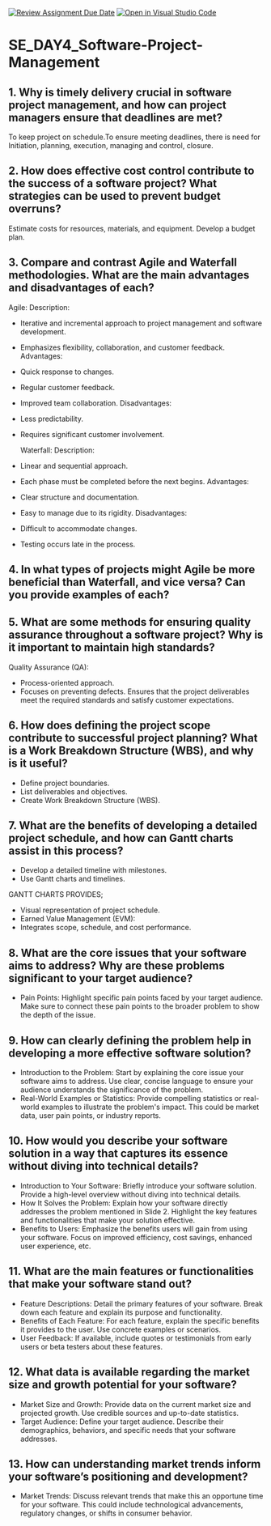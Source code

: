 [![Review Assignment Due Date](https://classroom.github.com/assets/deadline-readme-button-22041afd0340ce965d47ae6ef1cefeee28c7c493a6346c4f15d667ab976d596c.svg)](https://classroom.github.com/a/9pw6JKcu)
[![Open in Visual Studio Code](https://classroom.github.com/assets/open-in-vscode-2e0aaae1b6195c2367325f4f02e2d04e9abb55f0b24a779b69b11b9e10269abc.svg)](https://classroom.github.com/online_ide?assignment_repo_id=16452408&assignment_repo_type=AssignmentRepo)
# SE_DAY4_Software-Project-Management
## 1. Why is timely delivery crucial in software project management, and how can project managers ensure that deadlines are met?
To keep project on schedule.To ensure meeting deadlines, there is need for Initiation, planning, execution, managing and control, closure.

## 2. How does effective cost control contribute to the success of a software project? What strategies can be used to prevent budget overruns?
Estimate costs for resources, materials, and equipment. Develop a budget plan.

## 3. Compare and contrast Agile and Waterfall methodologies. What are the main advantages and disadvantages of each?
Agile:
Description:
- Iterative and incremental approach to project
management and software development.
- Emphasizes flexibility, collaboration, and customer
feedback.
Advantages:
- Quick response to changes.
- Regular customer feedback.
- Improved team collaboration.
Disadvantages:
- Less predictability.
- Requires significant customer involvement.

  Waterfall:
Description:
- Linear and sequential approach.
- Each phase must be completed before the next begins.
Advantages:
- Clear structure and documentation.
- Easy to manage due to its rigidity.
Disadvantages:
- Difficult to accommodate changes.
- Testing occurs late in the process.
## 4. In what types of projects might Agile be more beneficial than Waterfall, and vice versa? Can you provide examples of each?

## 5. What are some methods for ensuring quality assurance throughout a software project? Why is it important to maintain high standards?
Quality Assurance (QA):
- Process-oriented approach.
- Focuses on preventing defects.
  Ensures that the project deliverables meet the required standards and satisfy customer expectations.
  
## 6. How does defining the project scope contribute to successful project planning? What is a Work Breakdown Structure (WBS), and why is it useful?
- Define project boundaries.
- List deliverables and objectives.
- Create Work Breakdown Structure
(WBS).

## 7. What are the benefits of developing a detailed project schedule, and how can Gantt charts assist in this process?
- Develop a detailed timeline with milestones.
- Use Gantt charts and timelines.

GANTT CHARTS PROVIDES;
  - Visual representation of project schedule.
- Earned Value Management (EVM):
- Integrates scope, schedule, and cost
performance.

## 8. What are the core issues that your software aims to address? Why are these problems significant to your target audience?
- Pain Points: Highlight specific pain points faced by your target audience.
Make sure to connect these pain points to the broader problem to show the
depth of the issue.

## 9. How can clearly defining the problem help in developing a more effective software solution?
- Introduction to the Problem: Start by explaining the core issue your
software aims to address. Use clear, concise language to ensure your
audience understands the significance of the problem.
- Real-World Examples or Statistics: Provide compelling statistics or
real-world examples to illustrate the problem's impact. This could be market
data, user pain points, or industry reports.

## 10. How would you describe your software solution in a way that captures its essence without diving into technical details?
- Introduction to Your Software: Briefly introduce your software solution. Provide a
high-level overview without diving into technical details.
- How It Solves the Problem: Explain how your software directly addresses the
problem mentioned in Slide 2. Highlight the key features and functionalities that make
your solution effective.
- Benefits to Users: Emphasize the benefits users will gain from using your
software. Focus on improved efficiency, cost savings, enhanced user experience, etc.

## 11. What are the main features or functionalities that make your software stand out?
- Feature Descriptions: Detail the primary features of your software. Break down each
feature and explain its purpose and functionality.
- Benefits of Each Feature: For each feature, explain the specific benefits it provides to the
user. Use concrete examples or scenarios.
- User Feedback: If available, include quotes or testimonials from early users or beta testers
about these features.

## 12. What data is available regarding the market size and growth potential for your software?
- Market Size and Growth: Provide data on the current market size and projected
growth. Use credible sources and up-to-date statistics.
- Target Audience: Define your target audience. Describe their demographics,
behaviors, and specific needs that your software addresses.

## 13. How can understanding market trends inform your software’s positioning and development?
- Market Trends: Discuss relevant trends that make this an opportune time for your
software. This could include technological advancements, regulatory changes, or
shifts in consumer behavior.
